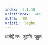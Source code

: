 ```yaml
---
index:  6.1.10
vrittiindex:  608
sutra:  श्लौ
vritti:  laghu 
---
```


धातोर्द्वे स्तः. जुहोति. जुहुतः.

